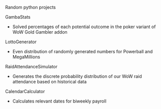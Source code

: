 Random python projects

GambaStats
* Solved percentages of each potential outcome in the poker variant of WoW Gold Gambler addon

LottoGenerator
* Even distribution of randomly generated numbers for Powerball and MegaMillions

RaidAttendanceSimulator
* Generates the discrete probability distribution of our WoW raid attendance based on historical data

CalendarCalculator
* Calculates relevant dates for biweekly payroll